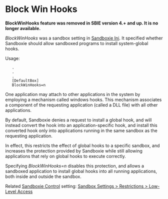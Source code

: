 # Block Win Hooks

**BlockWinHooks feature was removed in SBIE version 4.+ and up. It is no longer available.**

_BlockWinHooks_ was a sandbox setting in [Sandboxie Ini](SandboxieIni.md). It specified whether Sandboxie should allow sandboxed programs to install system-global hooks.

Usage:

```
   .
   .
   .
   [DefaultBox]
   BlockWinHooks=n
```

One application may attach to other applications in the system by employing a mechanism called windows hooks. This mechanism associates a component of the requesting application (called a DLL file) with all other applications.

By default, Sandboxie denies a request to install a global hook, and will instead convert the hook into an application-specific hook, and install this converted hook only into applications running in the same sandbox as the requesting application.

In effect, this restricts the effect of global hooks to a specific sandbox, and increases the protection provided by Sandboxie while still allowing applications that rely on global hooks to execute correctly.

Specifying _BlockWinHooks=n_ disables this protection, and allows a sandboxed application to install global hooks into all running applications, both inside and outside the sandbox.

Related [Sandboxie Control](SandboxieControl.md) setting: [Sandbox Settings > Restrictions > Low-Level Access](RestrictionsSettings.md#low-level-access--removed)
